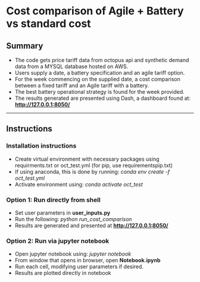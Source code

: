 # Cost comparison of Agile + Battery vs standard cost

## Summary

- The code gets price tariff data from octopus api and synthetic demand data from a MYSQL database hosted on AWS.  
- Users supply a date, a battery specification and an agile tariff option.  
- For the week commencing on the supplied date, a cost comparison between a fixed tariff and an Agile tariff with a battery.
- The best battery operational strategy is found for the week provided.
- The results generated are presented using Dash, a dashboard found at: **http://127.0.0.1:8050/**

---

## Instructions

### Installation instructions
- Create virtual environment with necessary packages using requirments.txt or oct_test.yml (for pip, use requirementspip.txt)
- If using anaconda, this is done by running: *conda env create -f oct_test.yml*
- Activate environment using: *conda activate oct_test*


### Option 1: Run directly from shell
- Set user parameters in **user_inputs.py**
- Run the following: *python run_cost_comparison*
- Results are generated and presented at **http://127.0.0.1:8050/**

### Option 2: Run via jupyter notebook
- Open jupyter notebook using: *jupyter notebook*
- From window that opens in browser, open **Notebook.ipynb**
- Run each cell, modifying user parameters if desired.
- Results are plotted directly in notebook




